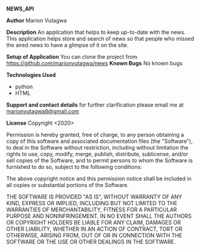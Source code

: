 **NEWS_API**

**Author**
 Marion Vutagwa

**Description**
 An application that helps to keep up-to-date with the news. This application helps store and search of news so that people who missed the aired news to have a glimpse of it on the site. 

**Setup of Application**
 You can clone the project from https://github.com/marionvutagwa/news
**Known Bugs**
 No known bugs

**Technologies Used**
 - python
 - HTML

**Support and contact details**
 for further clarification please email me at marionvutagwa8@gmail.com

**License**
 Copyright <2020> <Marion vutagwa>

 Permission is hereby granted, free of charge, to any person obtaining a copy of this software and associated documentation files (the "Software"), to deal in the Software without restriction, including without limitation the rights to use, copy, modify, merge, publish, distribute, sublicense, and/or sell copies of the Software, and to permit persons to whom the Software is furnished to do so, subject to the following conditions:

 The above copyright notice and this permission notice shall be included in all copies or substantial portions of the Software.

 THE SOFTWARE IS PROVIDED "AS IS", WITHOUT WARRANTY OF ANY KIND, EXPRESS OR IMPLIED, INCLUDING BUT NOT LIMITED TO THE WARRANTIES OF MERCHANTABILITY, FITNESS FOR A PARTICULAR PURPOSE AND NONINFRINGEMENT. IN NO EVENT SHALL THE AUTHORS OR COPYRIGHT HOLDERS BE LIABLE FOR ANY CLAIM, DAMAGES OR OTHER LIABILITY, WHETHER IN AN ACTION OF CONTRACT, TORT OR OTHERWISE, ARISING FROM, OUT OF OR IN CONNECTION WITH THE SOFTWARE OR THE USE OR OTHER DEALINGS IN THE SOFTWARE.

